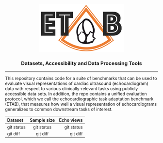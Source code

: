 <p align="center">
  <img width="280" height="160" src="assets/etab_logo.png" />
</p>

<h3 align="center">
    <b> Datasets, Accessibility and Data Processing Tools </b>
</h3>

---------------

This repository contains code for a suite of benchmarks that can be used to evaluate visual representations of cardiac ultrasound (echocardiogram) data with respect to various clinically-relevant tasks using publicly accessible data sets. In addition, the repo contains a unified evaluation protocol, which we call the echocardiographic task adaptation benchmark (ETAB), that measures how well a visual representation of echocardiograms generalizes to common downstream tasks of interest.



| Dataset |  Sample size |  Echo views |
| :---         |     :---:      |          ---: |
| git status   | git status     | git status    |
| git diff     | git diff       | git diff      |

